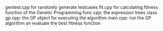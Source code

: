 gentest.cpp for randomly generate testcases
fit.cpp for calculating fitness function of the Genetic Programming
func.cpp: the expression trees class
gp.cpp: the GP object for executing the algorithm
main.cpp: run the GP algorithm an evaluate the best fitness function
